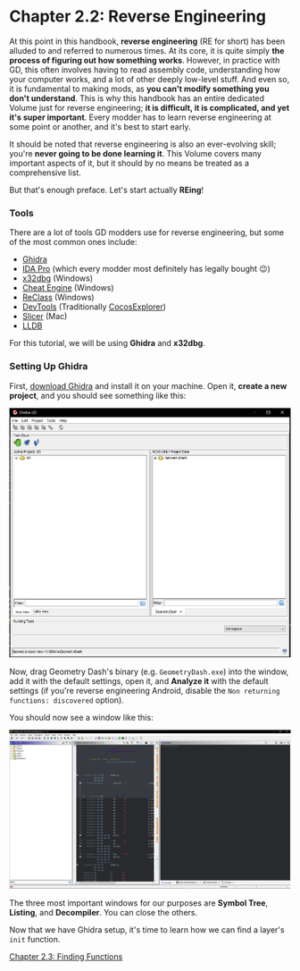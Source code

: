 # Chapter 2.2: Reverse Engineering

At this point in this handbook, **reverse engineering** (RE for short) has been alluded to and referred to numerous times. At its core, it is quite simply **the process of figuring out how something works**. However, in practice with GD, this often involves having to read assembly code, understanding how your computer works, and a lot of other deeply low-level stuff. And even so, it is fundamental to making mods, as **you can't modify something you don't understand**. This is why this handbook has an entire dedicated Volume just for reverse engineering; **it is difficult, it is complicated, and yet it's super important**. Every modder has to learn reverse engineering at some point or another, and it's best to start early.

It should be noted that reverse engineering is also an ever-evolving skill; you're **never going to be done learning it**. This Volume covers many important aspects of it, but it should by no means be treated as a comprehensive list.

But that's enough preface. Let's start actually **REing**!

### Tools

There are a lot of tools GD modders use for reverse engineering, but some of the most common ones include:

 * [Ghidra](https://ghidra-sre.org/)
 * [IDA Pro](https://hex-rays.com/IDA-pro/) (which every modder most definitely has legally bought :wink:)
 * [x32dbg](https://x64dbg.com/) (Windows)
 * [Cheat Engine](https://cheatengine.org/) (Windows)
 * [ReClass](https://github.com/ReClassNET/ReClass.NET) (Windows)
 * [DevTools](https://github.com/HJfod/DevTools) (Traditionally [CocosExplorer](https://github.com/matcool/CocosExplorer))
 * [Slicer](https://github.com/zorgiepoo/Bit-Slicer) (Mac)
 * [LLDB](https://lldb.llvm.org/)

For this tutorial, we will be using **Ghidra** and **x32dbg**. 

### Setting Up Ghidra

First, [download Ghidra](https://ghidra-sre.org/) and install it on your machine. Open it, **create a new project**, and you should see something like this: 

<img src="./imgs/ghidra_start.png" alt="Image showing the project page of Ghidra" />

Now, drag Geometry Dash's binary (e.g. `GeometryDash.exe`) into the window, add it with the default settings, open it, and **Analyze it** with the default settings (if you're reverse engineering Android, disable the `Non returning functions: discovered` option).

You should now see a window like this:

<img src="./imgs/ghidra_window.png" alt="Image showing the opened project in Ghidra" />

The three most important windows for our purposes are **Symbol Tree**, **Listing**, and **Decompiler**. You can close the others.

Now that we have Ghidra setup, it's time to learn how we can find a layer's `init` function.

[Chapter 2.3: Finding Functions](/handbook/vol2/chap2_3.md)
